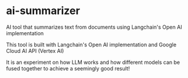 # ai-summarizer
AI tool that summarizes text from documents using Langchain's Open AI implementation

This tool is built with Langchain's Open AI implementation and Google Cloud AI API (Vertex AI)

It is an experiment on how LLM works and how different models can be fused together to achieve a seemingly good result!
